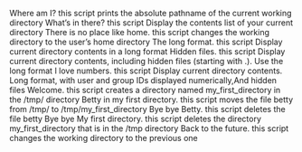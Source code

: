  Where am I? this script prints the absolute pathname of the current working directory
 What’s in there? this script Display the contents list of your current directory
 There is no place like home. this script changes the working directory to the user’s home directory
 The long format. this script Display current directory contents in a long format
 Hidden files. this script Display current directory contents, including hidden files (starting with .). Use the long format
 I love numbers. this script Display current directory contents. Long format, with user and group IDs displayed numerically,And hidden files
 Welcome. this script creates a directory named my_first_directory in the /tmp/ directory
 Betty in my first directory. this script moves the file betty from /tmp/ to /tmp/my_first_directory
 Bye bye Betty. this script deletes  the file betty
 Bye bye My first directory. this script deletes  the directory my_first_directory that is in the /tmp directory
 Back to the future. this script changes the working directory to the previous one

